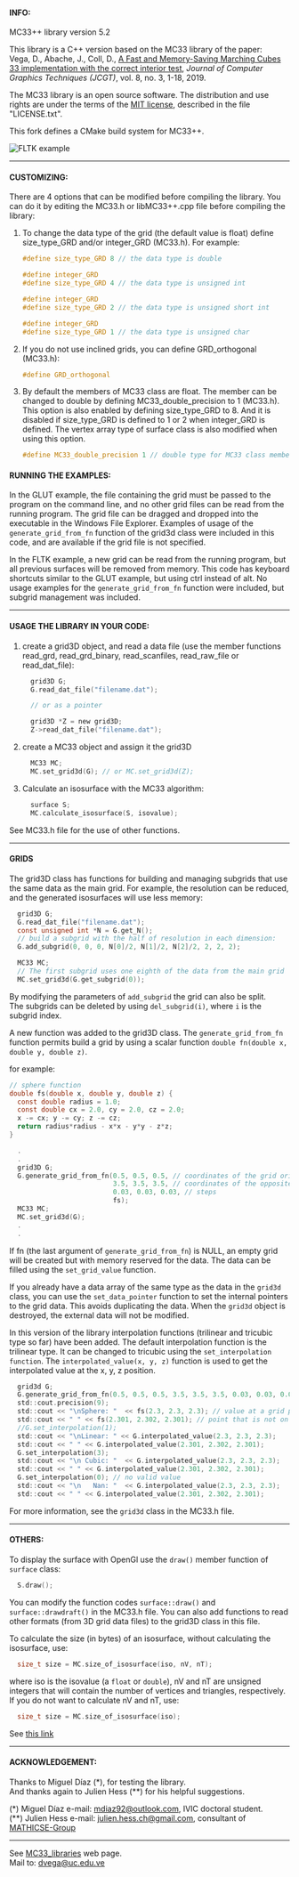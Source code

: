 #### INFO:

MC33++ library version 5.2

This library is a C++ version based on the MC33 library of the paper:  
Vega, D., Abache, J., Coll, D., [A Fast and Memory-Saving Marching Cubes 33 implementation with the correct interior test](http://jcgt.org/published/0008/03/01), *Journal of Computer Graphics Techniques (JCGT)*, vol. 8, no. 3, 1-18, 2019.

The MC33 library is an open source software. The distribution and use rights are under the terms of the [MIT license](https://opensource.org/licenses/MIT), described in the file "LICENSE.txt".

This fork defines a CMake build system for MC33++.

![FLTK example](https://repository-images.githubusercontent.com/469939412/decb05bb-c9dc-4019-96bc-11f1f6dee8c8 "Screenshot of the FLTK example")

---

#### CUSTOMIZING:

There are 4 options that can be modified before compiling the library. You can do it by editing the MC33.h or libMC33++.cpp file before compiling the library:

1. To change the data type of the grid (the default value is float) define size_type_GRD and/or integer_GRD (MC33.h). For example:
	```c
	#define size_type_GRD 8 // the data type is double

	#define integer_GRD
	#define size_type_GRD 4 // the data type is unsigned int

	#define integer_GRD
	#define size_type_GRD 2 // the data type is unsigned short int

	#define integer_GRD
	#define size_type_GRD 1 // the data type is unsigned char
	```

2. If you do not use inclined grids, you can define GRD_orthogonal (MC33.h):
	```c
	#define GRD_orthogonal
	```

3. By default the members of MC33 class are float. The member can be changed to double by defining MC33_double_precision to 1 (MC33.h). This option is also enabled by defining size_type_GRD to 8. And it is disabled if size_type_GRD is defined to 1 or 2 when integer_GRD is defined. The vertex array type of surface class is also modified when using this option.
	```c
	#define MC33_double_precision 1 // double type for MC33 class members
	```

#### RUNNING THE EXAMPLES:

In the GLUT example, the file containing the grid must be passed to the program on the command line, and no other grid files can be read from the running program. The grid file can be dragged and dropped into the executable in the Windows File Explorer. Examples of usage of the `generate_grid_from_fn` function of the grid3d class were included in this code, and are available if the grid file is not specified.

In the FLTK example, a new grid can be read from the running program, but all previous surfaces will be removed from memory. This code has keyboard shortcuts similar to the GLUT example, but using ctrl instead of alt. No usage examples for the `generate_grid_from_fn` function were included, but subgrid management was included.

---

#### USAGE THE LIBRARY IN YOUR CODE:

1. create a grid3D object, and read a data file (use the member functions read_grd, read_grd_binary, read_scanfiles, read_raw_file or read_dat_file):
	```c
	  grid3D G;
	  G.read_dat_file("filename.dat");

	  // or as a pointer

	  grid3D *Z = new grid3D;
	  Z->read_dat_file("filename.dat");
	```

2. create a MC33 object and assign it the grid3D
	```c
	  MC33 MC;
	  MC.set_grid3d(G); // or MC.set_grid3d(Z);
	```

3. Calculate an isosurface with the MC33 algorithm:
	```c
	  surface S;
	  MC.calculate_isosurface(S, isovalue);
	```

See MC33.h file for the use of other functions.

---

#### GRIDS

The grid3D class has functions for building and managing subgrids that use the same data as the main grid. For example, the resolution can be reduced, and the generated isosurfaces will use less memory:
```c
  grid3D G;
  G.read_dat_file("filename.dat");
  const unsigned int *N = G.get_N();
  // build a subgrid with the half of resolution in each dimension:
  G.add_subgrid(0, 0, 0, N[0]/2, N[1]/2, N[2]/2, 2, 2, 2);

  MC33 MC;
  // The first subgrid uses one eighth of the data from the main grid
  MC.set_grid3d(G.get_subgrid(0));
```

By modifying the parameters of `add_subgrid` the grid can also be split.  
The subgrids can be deleted by using `del_subgrid(i)`, where `i` is the subgrid index.

A new function was added to the grid3D class. The `generate_grid_from_fn` function permits build a grid by using a scalar function `double fn(double x, double y, double z)`.

for example:
```c
// sphere function
double fs(double x, double y, double z) {
  const double radius = 1.0;
  const double cx = 2.0, cy = 2.0, cz = 2.0;
  x -= cx; y -= cy; z -= cz;
  return radius*radius - x*x - y*y - z*z;
}

  .
  .
  grid3D G;
  G.generate_grid_from_fn(0.5, 0.5, 0.5, // coordinates of the grid origin
                          3.5, 3.5, 3.5, // coordinates of the opposite corner
                          0.03, 0.03, 0.03, // steps
                          fs);
  MC33 MC;
  MC.set_grid3d(G);
  .
  .
```

If fn (the last argument of `generate_grid_from_fn`) is NULL, an empty grid will be created but with memory reserved for the data. The data can be filled using the `set_grid_value` function.

If you already have a data array of the same type as the data in the `grid3d` class, you can use the `set_data_pointer` function to set the internal pointers to the grid data. This avoids duplicating the data. When the `grid3d` object is destroyed, the external data will not be modified.

In this version of the library interpolation functions (trilinear and tricubic type so far) have been added. The default interpolation function is the trilinear type. It can be changed to tricubic using the `set_interpolation function`. The `interpolated_value(x, y, z)` function is used to get the interpolated value at the x, y, z position.

```c
  grid3d G;
  G.generate_grid_from_fn(0.5, 0.5, 0.5, 3.5, 3.5, 3.5, 0.03, 0.03, 0.03, fs);
  std::cout.precision(9);
  std::cout << "\nSphere: "  << fs(2.3, 2.3, 2.3); // value at a grid point
  std::cout << " " << fs(2.301, 2.302, 2.301); // point that is not on the grid
  //G.set_interpolation(1);
  std::cout << "\nLinear: " << G.interpolated_value(2.3, 2.3, 2.3);
  std::cout << " " << G.interpolated_value(2.301, 2.302, 2.301);
  G.set_interpolation(3);
  std::cout << "\n Cubic: "  << G.interpolated_value(2.3, 2.3, 2.3);
  std::cout << " " << G.interpolated_value(2.301, 2.302, 2.301);
  G.set_interpolation(0); // no valid value
  std::cout << "\n   Nan: "  << G.interpolated_value(2.3, 2.3, 2.3);
  std::cout << " " << G.interpolated_value(2.301, 2.302, 2.301);
```

For more information, see the `grid3d` class in the MC33.h file.

---

#### OTHERS:

To display the surface with OpenGl use the `draw()` member function of `surface` class:
```c
  S.draw();
```

You can modify the function codes `surface::draw()` and `surface::drawdraft()` in the MC33.h file. You can also add functions to read other formats (from 3D grid data files) to the grid3D class in this file.

To calculate the size (in bytes) of an isosurface, without calculating the isosurface, use:
```c
  size_t size = MC.size_of_isosurface(iso, nV, nT);
```
where iso is the isovalue (a `float` or `double`), nV and nT are unsigned integers that will contain the number of vertices and triangles, respectively. If you do not want to calculate nV and nT, use:
```c
  size_t size = MC.size_of_isosurface(iso);
```
See [this link](https://stackoverflow.com/questions/65066235/estimating-size-of-marching-cubes-output-geometry)

---

#### ACKNOWLEDGEMENT:

Thanks to Miguel D&iacute;az (\*), for testing the library.  
And thanks again to Julien Hess (\*\*) for his helpful suggestions.

(\*) Miguel D&iacute;az e-mail: <mdiaz92@outlook.com>, IVIC doctoral student.  
(\*\*) Julien Hess e-mail: <julien.hess.ch@gmail.com>, consultant of [MATHICSE-Group](https://www.epfl.ch/labs/mathicse/)

---

See [MC33_libraries](https://facyt-quimicomp.neocities.org/MC33_libraries.html) web page.  
Mail to: <dvega@uc.edu.ve>
